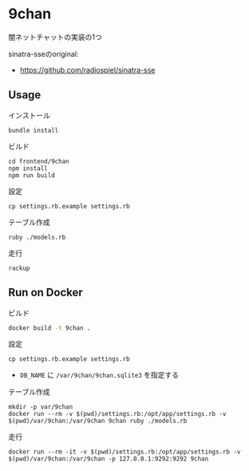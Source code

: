 # 9chan

闇ネットチャットの実装の1つ

sinatra-sseのoriginal:
- https://github.com/radiospiel/sinatra-sse

## Usage

インストール
```
bundle install
```

ビルド
```
cd frontend/9chan
npm install
npm run build
```

設定
```
cp settings.rb.example settings.rb
```

テーブル作成
```
ruby ./models.rb
```

走行
```
rackup
```

## Run on Docker

ビルド
```sh
docker build -t 9chan .
```

設定
```
cp settings.rb.example settings.rb
```
- `DB_NAME` に `/var/9chan/9chan.sqlite3` を指定する

テーブル作成
```
mkdir -p var/9chan
docker run --rm -v $(pwd)/settings.rb:/opt/app/settings.rb -v $(pwd)/var/9chan:/var/9chan 9chan ruby ./models.rb
```

走行
```
docker run --rm -it -v $(pwd)/settings.rb:/opt/app/settings.rb -v $(pwd)/var/9chan:/var/9chan -p 127.0.0.1:9292:9292 9chan
```
